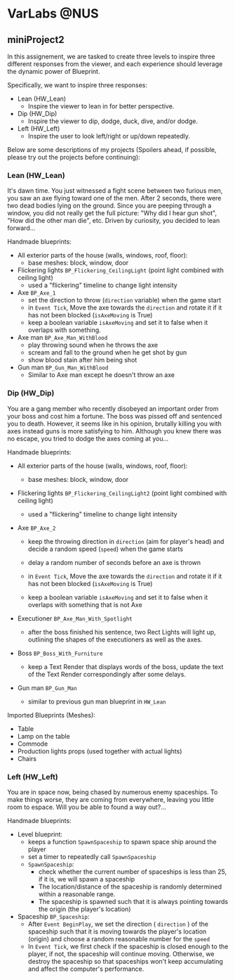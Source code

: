 # VarLabs @NUS

## miniProject2

In this assignement, we are tasked to create three levels to inspire three different responses from the viewer, and each experience should leverage the dynamic power of Blueprint.

Specifically, we want to inspire three responses:

- Lean (HW_Lean)
  - Inspire the viewer to lean in for better perspective.
- Dip (HW_Dip)
  - Inspire the viewer to dip, dodge, duck, dive, and/or dodge.
- Left (HW_Left)
  - Inspire the user to look left/right or up/down repeatedly.

Below are some descriptions of my projects (Spoilers ahead, if possible, please try out the projects before continuing):

### Lean (HW_Lean)

It's dawn time. You just witnessed a fight scene between two furious men, you saw an axe flying toward one of the men. After 2 seconds, there were two dead bodies lying on the ground. Since you are peeping through a window, you did not really get the full picture: "Why did I hear gun shot", "How did the other man die", etc. Driven by curiosity, you decided to lean forward...



Handmade blueprints:

- All exterior parts of the house (walls, windows, roof, floor):
  - base meshes: block, window, door
- Flickering lights `BP_Flickering_CeilingLight` (point light combined with ceiling light)
  - used a "flickering" timeline to change light intensity
- Axe `BP_Axe_1`
  - set the direction to throw  (`direction` variable) when the game start
  - in `Event Tick`, Move the axe towards the `direction` and rotate it if it has not been blocked (`isAxeMoving` is True)
  - keep a boolean variable `isAxeMoving` and set it to false when it overlaps with something.
- Axe man `BP_Axe_Man_WithBlood`
  - play throwing sound when he throws the axe
  - scream and fall to the ground when he get shot by gun
  - show blood stain after him being shot
- Gun man `BP_Gun_Man_WithBlood`
  - Similar to Axe man except he doesn't throw an axe



### Dip (HW_Dip)

You are a gang member who recently disobeyed an important order from your boss and cost him a fortune. The boss was pissed off and sentenced you to death. However, it seems like in his opinion, brutally killing you with axes instead guns is more satisfying to him. Although you knew there was no escape, you tried to dodge the axes coming at you...



Handmade blueprints:

- All exterior parts of the house (walls, windows, roof, floor):

  - base meshes: block, window, door

- Flickering lights `BP_Flickering_CeilingLight2` (point light combined with ceiling light)

  - used a "flickering" timeline to change light intensity

- Axe `BP_Axe_2`

  - keep the throwing direction in `direction` (aim for player's head) and decide a random speed (`speed`) when the game starts
  - delay a random number of seconds before an axe is thrown

  - in `Event Tick`, Move the axe towards the `direction` and rotate it if it has not been blocked (`isAxeMoving` is True)
  - keep a boolean variable `isAxeMoving` and set it to false when it overlaps with something that is not Axe

- Executioner `BP_Axe_Man_With_Spotlight`

  - after the boss finished his sentence, two Rect Lights will light up, outlining the shapes of the executioners as well as the axes.

- Boss `BP_Boss_With_Furniture`

  - keep a Text Render that displays words of the boss, update the text of the Text Render correspondingly after some delays.

- Gun man `BP_Gun_Man`

  - similar to previous gun man blueprint in `HW_Lean`

Imported Blueprints (Meshes):

- Table
- Lamp on the table
- Commode
- Production lights props (used together with actual lights)
- Chairs



### Left (HW_Left)

You are in space now, being chased by numerous enemy spaceships. To make things worse, they are coming from everywhere, leaving you little room to espace. Will you be able to found a way out?...



Handmade blueprints:

- Level blueprint:
  - keeps a function `SpawnSpaceship` to spawn space ship around the player
  - set a timer to repeatedly call `SpawnSpaceship`
  - `SpawnSpaceship`:
    - check whether the current number of spaceships is less than 25, if it is, we will spawn a spaceship
    - The location/distance of the spaceship is randomly determined within a reasonable range.
    - The spaceship is spawned such that it is always pointing towards the origin (the player's location)
- Spaceship `BP_Spaceship`:
  - After `Event BeginPlay`, we set the direction ( `direction` ) of the spaceship such that it is moving towards the player's location (origin) and choose a random reasonable number for the `speed`
  - In `Event Tick`, we first check if the spaceship is closed enough to the player, if not, the spaceship will continue moving. Otherwise, we destroy the spaceship so that spaceships won't keep accumulating and affect the computer's performance.